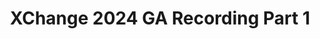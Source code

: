 ---
title: XChange 2024 GA Recording Part 1
redirect_to: https://edpuzzle.com/assignments/6549a4a6a4cea6405512ad2c/watch
redirect_from: 
  - /XC24SubcoreGARecordingP1
  - /xc24subcoregarecordingp1
---